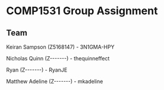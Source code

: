# COMP1531 Group Assignment

## Team

Keiran Sampson 	(Z5168147) - 3N1GMA-HPY

Nicholas Quinn	(Z-------) - thequinneffect

Ryan 			(Z-------) - RyanJE

Matthew Adeline (Z-------) - mkadeline

